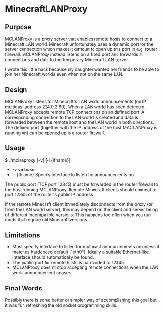 MinecraftLANProxy
==============

Purpose
--------------
MCLANProxy is a proxy server that enables remote hosts to connect to a Minecraft
LAN world. Minecraft unfortunately uses a dynamic port for the server connection
which makes it difficult to open up this port in e.g. router firewall.
MCLANProxy instead listens on a fixed port and forwards all connections and data
to the temporary Minecraft LAN server.

I wrote this little hack because my daughter wanted her friends to be able to
join her Minecraft worlds even when not on the same LAN.

Design
--------------
MCLANProxy listens for Minecraft's LAN world announcements (on IP multicast
address 224.0.2.60). When a LAN world has been detected, MCLANProxy accepts
remote TCP connections on an defined port. A corresponding connection to the LAN
world is created and data is forwarded between the remote host and the LAN world
in both directions. The defined port (together with the IP address of the
host MACLANProxy is running on) can be opened up in a router firewall.

Usage
--------------
$ ./mclanproxy [-v] [-i {ifname}]
- -v verbose
- -i {ifname}     Specify interface to listen for announcements on

The public port (TCP port 12345) must be forwarded in the router firewall to the host running MCLANProxy. Remote Minecraft clients should connect to port 12345 of the router's public IP address.

If the remote Minecraft client immediately disconnects from the proxy (or from the LAN world server), this may depend on the client and server being of different incompatible versions. This happens too often when you run mods that require old Minecraft versions.

Limitations
--------------
- Must specify interface to listen for multicast announcements on unless it matches hardcoded default ("eth0"). Ideally a suitable Ethernet-like interface should automatically be found.
- The public port for remote hosts is hardcoded to 12345.
- MCLANProxy doesn't stop accepting remote connections when the LAN world announcement ceases.

Final Words
--------------
Possibly there is some better or simpler way of accomplishing this goal but it
was fun refreshing the old socket programming skills.
